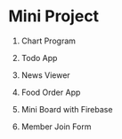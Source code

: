 # Mini Project

1. Chart Program

2. Todo App

3. News Viewer

4. Food Order App 

5. Mini Board with Firebase

6. Member Join Form 

